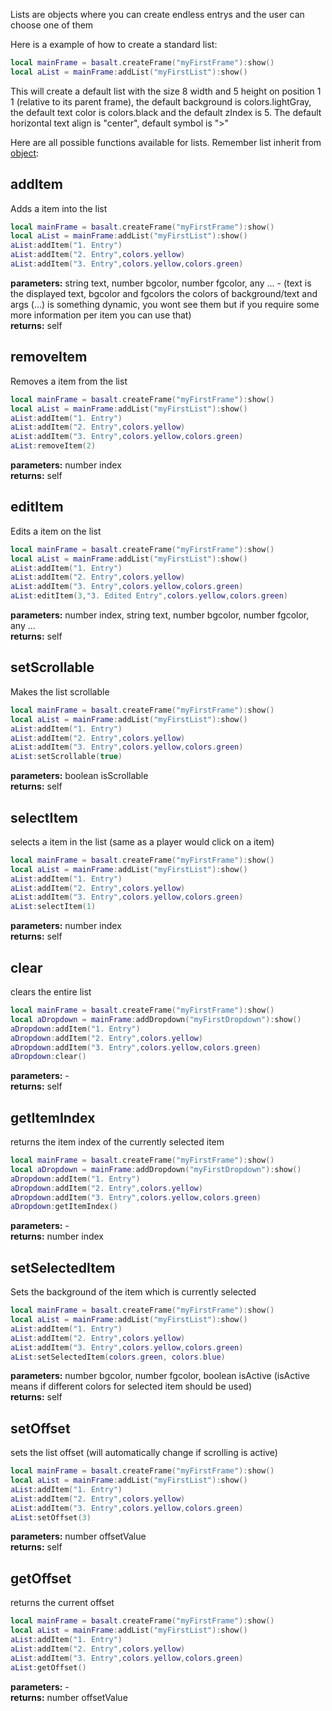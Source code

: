 Lists are objects where you can create endless entrys and the user can choose one of them

Here is a example of how to create a standard list:

````lua
local mainFrame = basalt.createFrame("myFirstFrame"):show()
local aList = mainFrame:addList("myFirstList"):show()
````

This will create a default list with the size 8 width and 5 height on position 1 1 (relative to its parent frame), the default background is colors.lightGray, the default text color is colors.black and the default zIndex is 5. The default horizontal text align is "center", default symbol is ">"

Here are all possible functions available for lists. Remember list inherit from [object](https://github.com/NoryiE/basalt/wiki/Object):

## addItem
Adds a item into the list

````lua
local mainFrame = basalt.createFrame("myFirstFrame"):show()
local aList = mainFrame:addList("myFirstList"):show()
aList:addItem("1. Entry")
aList:addItem("2. Entry",colors.yellow)
aList:addItem("3. Entry",colors.yellow,colors.green)
````
**parameters:** string text, number bgcolor, number fgcolor, any ... - (text is the displayed text, bgcolor and fgcolors the colors of background/text and args (...) is something dynamic, you wont see them but if you require some more information per item you can use that)<br>
**returns:** self<br>

## removeItem
Removes a item from the list

````lua
local mainFrame = basalt.createFrame("myFirstFrame"):show()
local aList = mainFrame:addList("myFirstList"):show()
aList:addItem("1. Entry")
aList:addItem("2. Entry",colors.yellow)
aList:addItem("3. Entry",colors.yellow,colors.green)
aList:removeItem(2)
````
**parameters:** number index<br>
**returns:** self<br>

## editItem
Edits a item on the list

````lua
local mainFrame = basalt.createFrame("myFirstFrame"):show()
local aList = mainFrame:addList("myFirstList"):show()
aList:addItem("1. Entry")
aList:addItem("2. Entry",colors.yellow)
aList:addItem("3. Entry",colors.yellow,colors.green)
aList:editItem(3,"3. Edited Entry",colors.yellow,colors.green)
````
**parameters:** number index, string text, number bgcolor, number fgcolor, any ...<br>
**returns:** self<br>

## setScrollable
Makes the list scrollable

````lua
local mainFrame = basalt.createFrame("myFirstFrame"):show()
local aList = mainFrame:addList("myFirstList"):show()
aList:addItem("1. Entry")
aList:addItem("2. Entry",colors.yellow)
aList:addItem("3. Entry",colors.yellow,colors.green)
aList:setScrollable(true)
````
**parameters:** boolean isScrollable<br>
**returns:** self<br>

## selectItem
selects a item in the list (same as a player would click on a item)

````lua
local mainFrame = basalt.createFrame("myFirstFrame"):show()
local aList = mainFrame:addList("myFirstList"):show()
aList:addItem("1. Entry")
aList:addItem("2. Entry",colors.yellow)
aList:addItem("3. Entry",colors.yellow,colors.green)
aList:selectItem(1)
````
**parameters:** number index<br>
**returns:** self<br>

## clear
clears the entire list

````lua
local mainFrame = basalt.createFrame("myFirstFrame"):show()
local aDropdown = mainFrame:addDropdown("myFirstDropdown"):show()
aDropdown:addItem("1. Entry")
aDropdown:addItem("2. Entry",colors.yellow)
aDropdown:addItem("3. Entry",colors.yellow,colors.green)
aDropdown:clear()
````
**parameters:** -<br>
**returns:** self<br>

## getItemIndex
returns the item index of the currently selected item

````lua
local mainFrame = basalt.createFrame("myFirstFrame"):show()
local aDropdown = mainFrame:addDropdown("myFirstDropdown"):show()
aDropdown:addItem("1. Entry")
aDropdown:addItem("2. Entry",colors.yellow)
aDropdown:addItem("3. Entry",colors.yellow,colors.green)
aDropdown:getItemIndex()
````
**parameters:** -<br>
**returns:** number index<br>

## setSelectedItem
Sets the background of the item which is currently selected

````lua
local mainFrame = basalt.createFrame("myFirstFrame"):show()
local aList = mainFrame:addList("myFirstList"):show()
aList:addItem("1. Entry")
aList:addItem("2. Entry",colors.yellow)
aList:addItem("3. Entry",colors.yellow,colors.green)
aList:setSelectedItem(colors.green, colors.blue)
````
**parameters:** number bgcolor, number fgcolor, boolean isActive (isActive means if different colors for selected item should be used)<br>
**returns:** self<br>

## setOffset
sets the list offset (will automatically change if scrolling is active)

````lua
local mainFrame = basalt.createFrame("myFirstFrame"):show()
local aList = mainFrame:addList("myFirstList"):show()
aList:addItem("1. Entry")
aList:addItem("2. Entry",colors.yellow)
aList:addItem("3. Entry",colors.yellow,colors.green)
aList:setOffset(3)
````
**parameters:** number offsetValue<br>
**returns:** self<br>

## getOffset
returns the current offset

````lua
local mainFrame = basalt.createFrame("myFirstFrame"):show()
local aList = mainFrame:addList("myFirstList"):show()
aList:addItem("1. Entry")
aList:addItem("2. Entry",colors.yellow)
aList:addItem("3. Entry",colors.yellow,colors.green)
aList:getOffset()
````
**parameters:** -<br>
**returns:** number offsetValue<br>